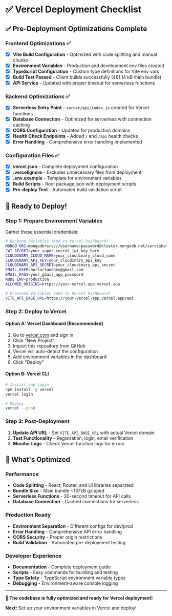# ✅ Vercel Deployment Checklist

## ✅ Pre-Deployment Optimizations Complete

### Frontend Optimizations ✅
- [x] **Vite Build Configuration** - Optimized with code splitting and manual chunks
- [x] **Environment Variables** - Production and development env files created
- [x] **TypeScript Configuration** - Custom type definitions for Vite env vars
- [x] **Build Test Passed** - Client builds successfully (461.14 kB main bundle)
- [x] **API Service** - Updated with proper timeout for serverless functions

### Backend Optimizations ✅
- [x] **Serverless Entry Point** - `server/api/index.js` created for Vercel functions
- [x] **Database Connection** - Optimized for serverless with connection caching
- [x] **CORS Configuration** - Updated for production domains
- [x] **Health Check Endpoints** - Added `/` and `/api` health checks
- [x] **Error Handling** - Comprehensive error handling implemented

### Configuration Files ✅
- [x] **vercel.json** - Complete deployment configuration
- [x] **.vercelignore** - Excludes unnecessary files from deployment
- [x] **.env.example** - Template for environment variables
- [x] **Build Scripts** - Root package.json with deployment scripts
- [x] **Pre-deploy Test** - Automated build validation script

## 🚀 Ready to Deploy!

### Step 1: Prepare Environment Variables
Gather these essential credentials:

```bash
# Backend Variables (Add to Vercel Dashboard)
MONGO_URI=mongodb+srv://username:password@cluster.mongodb.net/servisbeta?retryWrites=true&w=majority
JWT_SECRET=your_super_secret_jwt_key_here
CLOUDINARY_CLOUD_NAME=your_cloudinary_cloud_name
CLOUDINARY_API_KEY=your_cloudinary_api_key
CLOUDINARY_API_SECRET=your_cloudinary_api_secret
EMAIL_USER=horlartundhey@gmail.com
EMAIL_PASS=your_gmail_app_password
NODE_ENV=production
ALLOWED_ORIGINS=https://your-vercel-app.vercel.app

# Frontend Variables (Add to Vercel Dashboard)
VITE_API_BASE_URL=https://your-vercel-app.vercel.app/api
```

### Step 2: Deploy to Vercel

#### Option A: Vercel Dashboard (Recommended)
1. Go to [vercel.com](https://vercel.com) and sign in
2. Click "New Project"
3. Import this repository from GitHub
4. Vercel will auto-detect the configuration
5. Add environment variables in the dashboard
6. Click "Deploy"

#### Option B: Vercel CLI
```bash
# Install and login
npm install -g vercel
vercel login

# Deploy
vercel --prod
```

### Step 3: Post-Deployment
1. **Update API URL** - Set `VITE_API_BASE_URL` with actual Vercel domain
2. **Test Functionality** - Registration, login, email verification
3. **Monitor Logs** - Check Vercel function logs for errors

## 🎯 What's Optimized

### Performance
- **Code Splitting** - React, Router, and UI libraries separated
- **Bundle Size** - Main bundle ~137kB gzipped
- **Serverless Functions** - 30-second timeout for API calls
- **Database Connection** - Cached connections for serverless

### Production Ready
- **Environment Separation** - Different configs for dev/prod
- **Error Handling** - Comprehensive API error handling
- **CORS Security** - Proper origin restrictions
- **Build Validation** - Automated pre-deployment testing

### Developer Experience
- **Documentation** - Complete deployment guide
- **Scripts** - Easy commands for building and testing
- **Type Safety** - TypeScript environment variable types
- **Debugging** - Environment-aware console logging

---

**🚀 The codebase is fully optimized and ready for Vercel deployment!**

**Next:** Set up your environment variables in Vercel and deploy!
